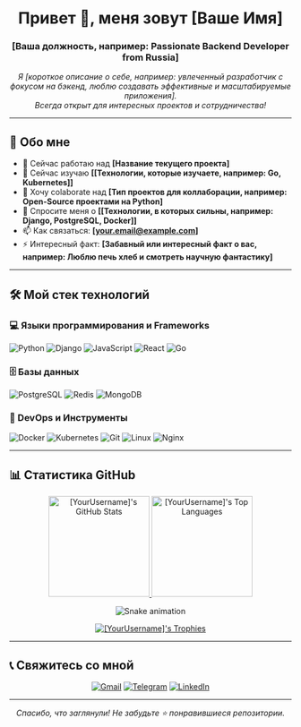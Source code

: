 <!-- Вступление -->
<h1 align="center">Привет 👋, меня зовут [Ваше Имя]</h1>
<h3 align="center">[Ваша должность, например: Passionate Backend Developer from Russia]</h3>

<!-- Краткое описание -->
<p align="center">
  <i>
    Я [короткое описание о себе, например: увлеченный разработчик с фокусом на бэкенд, люблю создавать эффективные и масштабируемые приложения]. <br>
    Всегда открыт для интересных проектов и сотрудничества!
  </i>
</p>

<hr>

<!-- О себе -->
## 🤵 Обо мне

- 🔭 Сейчас работаю над **[Название текущего проекта]**
- 🌱 Сейчас изучаю **[[Технологии, которые изучаете, например: Go, Kubernetes]]**
- 👯 Хочу colaborate над **[Тип проектов для коллаборации, например: Open-Source проектами на Python]**
- 💬 Спросите меня о **[[Технологии, в которых сильны, например: Django, PostgreSQL, Docker]]**
- 📫 Как связаться: **[your.email@example.com]**
- ⚡ Интересный факт: **[Забавный или интересный факт о вас, например: Люблю печь хлеб и смотреть научную фантастику]**

<hr>

<!-- Стек технологий -->
## 🛠️ Мой стек технологий

<!-- Иконки можно взять с https://shields.io/ и https://simpleicons.org/ -->

### **💻 Языки программирования и Frameworks**
![Python](https://img.shields.io/badge/Python-3776AB?style=for-the-badge&logo=python&logoColor=white)
![Django](https://img.shields.io/badge/Django-092E20?style=for-the-badge&logo=django&logoColor=white)
![JavaScript](https://img.shields.io/badge/JavaScript-F7DF1E?style=for-the-badge&logo=javascript&logoColor=black)
![React](https://img.shields.io/badge/React-20232A?style=for-the-badge&logo=react&logoColor=61DAFB)
![Go](https://img.shields.io/badge/Go-00ADD8?style=for-the-badge&logo=go&logoColor=white)

### **🗄️ Базы данных**
![PostgreSQL](https://img.shields.io/badge/PostgreSQL-316192?style=for-the-badge&logo=postgresql&logoColor=white)
![Redis](https://img.shields.io/badge/Redis-DC382D?style=for-the-badge&logo=redis&logoColor=white)
![MongoDB](https://img.shields.io/badge/MongoDB-4EA94B?style=for-the-badge&logo=mongodb&logoColor=white)

### **🐳 DevOps и Инструменты**
![Docker](https://img.shields.io/badge/Docker-2496ED?style=for-the-badge&logo=docker&logoColor=white)
![Kubernetes](https://img.shields.io/badge/Kubernetes-326CE5?style=for-the-badge&logo=kubernetes&logoColor=white)
![Git](https://img.shields.io/badge/Git-F05032?style=for-the-badge&logo=git&logoColor=white)
![Linux](https://img.shields.io/badge/Linux-FCC624?style=for-the-badge&logo=linux&logoColor=black)
![Nginx](https://img.shields.io/badge/Nginx-009639?style=for-the-badge&logo=nginx&logoColor=white)

<hr>

<!-- Статистика и трофеи -->
## 📊 Статистика GitHub

<!-- Статистика может не отображаться сразу, нужно подождать или обновить страницу -->

<p align="center">
  <a href="https://github.com/[YourUsername]">
    <img height="180em" src="https://github-readme-stats.vercel.app/api?username=[YourUsername]&show_icons=true&theme=radical&hide_border=true&count_private=true" alt="[YourUsername]'s GitHub Stats"/>
    <img height="180em" src="https://github-readme-stats.vercel.app/api/top-langs/?username=[YourUsername]&layout=compact&theme=radical&hide_border=true" alt="[YourUsername]'s Top Languages"/>
  </a>
</p>

<!-- Змея, поедающая ваш контрибьюшн -->
<p align="center">
  <img src="https://github.com/[YourUsername]/[YourUsername]/blob/output/github-contribution-grid-snake.svg" alt="Snake animation" />
</p>

<!-- Трофеи -->
<p align="center">
  <a href="https://github.com/[YourUsername]">
    <img src="https://github-profile-trophy.vercel.app/?username=[YourUsername]&theme=radical&no-frame=true&row=1&margin-w=15" alt="[YourUsername]'s Trophies"/>
  </a>
</p>

<hr>

<!-- Связь -->
## 📞 Свяжитесь со мной

<p align="center">
  <a href="mailto:your.email@example.com"><img src="https://img.shields.io/badge/Gmail-D14836?style=for-the-badge&logo=gmail&logoColor=white" alt="Gmail"/></a>
  <a href="https://t.me/[YourTelegramUsername]"><img src="https://img.shields.io/badge/Telegram-2CA5E0?style=for-the-badge&logo=telegram&logoColor=white" alt="Telegram"/></a>
  <a href="https://www.linkedin.com/in/[YourLinkedInProfile]"><img src="https://img.shields.io/badge/LinkedIn-0077B5?style=for-the-badge&logo=linkedin&logoColor=white" alt="LinkedIn"/></a>
</p>

---

<p align="center">
  <i>Спасибо, что заглянули! Не забудьте ⭐ понравившиеся репозитории.</i>
</p>
